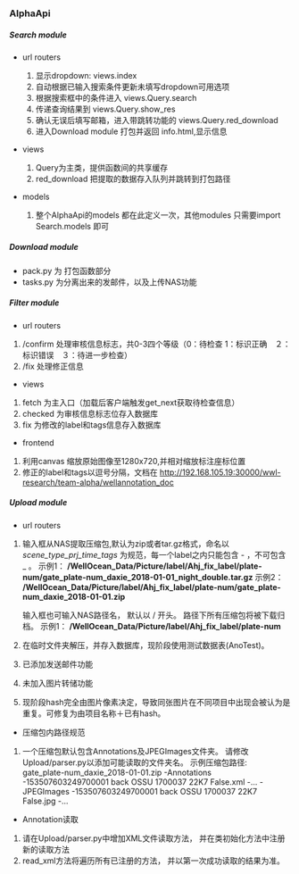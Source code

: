 ### AlphaApi 

##### *Search module*
- url routers
    1. 显示dropdown: views.index
    2. 自动根据已输入搜索条件更新未填写dropdown可用选项
    3. 根据搜索框中的条件进入 views.Query.search
    4. 传递查询结果到 views.Query.show_res
    5. 确认无误后填写邮箱，进入带跳转功能的 views.Query.red_download
    6. 进入Download module 打包并返回 info.html,显示信息

- views
    1. Query为主类，提供函数间的共享缓存
    2. red_download 把提取的数据存入队列并跳转到打包路径

- models
    1. 整个AlphaApi的models 都在此定义一次，其他modules 只需要import Search.models 即可

##### *Download module*
- pack.py 为 打包函数部分
- tasks.py 为分离出来的发邮件，以及上传NAS功能


##### *Filter module*
- url routers 
1. /confirm 处理审核信息标志，共0-3四个等级（0：待检查 1：标识正确　２：标识错误　３：待进一步检查）
2. /fix 处理修正信息

- views
1. fetch 为主入口（加载后客户端触发get_next获取待检查信息）
2. checked 为审核信息标志位存入数据库
3. fix 为修改的label和tags信息存入数据库

- frontend
1. 利用canvas 缩放原始图像至1280x720,并相对缩放标注座标位置
2. 修正的label和tags以逗号分隔，文档在 http://192.168.105.19:30000/wwl-research/team-alpha/wellannotation_doc

##### *Upload module*
- url routers
1. 输入框从NAS提取压缩包,默认为zip或者tar.gz格式，命名以 *scene_type_prj_time_tags* 为规范，每一个label之内只能包含 - ，不可包含 _ 。
示例1： **/WellOcean_Data/Picture/label/Ahj_fix_label/plate-num/gate_plate-num_daxie_2018-01-01_night_double.tar.gz**
示例2： **/WellOcean_Data/Picture/label/Ahj_fix_label/plate-num/gate_plate-num_daxie_2018-01-01.zip**

   输入框也可输入NAS路径名， 默认以 / 开头。 路径下所有压缩包将被下载归档。
示例1： **/WellOcean_Data/Picture/label/Ahj_fix_label/plate-num**
2. 在临时文件夹解压，并存入数据库，现阶段使用测试数据表(AnoTest)。
3. 已添加发送邮件功能
4. 未加入图片转储功能
5. 现阶段hash完全由图片像素决定，导致同张图片在不同项目中出现会被认为是重复。可修复为由项目名称＋已有hash。

- 压缩包内路径规范
1. 一个压缩包默认包含Annotations及JPEGImages文件夹。 请修改Upload/parser.py以添加可能读取的文件夹名。
示例压缩包路径:
    gate_plate-num_daxie_2018-01-01.zip
        -Annotations
            -153507603249700001 back OSSU 1700037 22K7 False.xml
            -...
        -JPEGImages
            -153507603249700001 back OSSU 1700037 22K7 False.jpg
            -...

- Annotation读取
1. 请在Upload/parser.py中增加XML文件读取方法， 并在类初始化方法中注册新的读取方法
2. read_xml方法将遍历所有已注册的方法， 并以第一次成功读取的结果为准。

